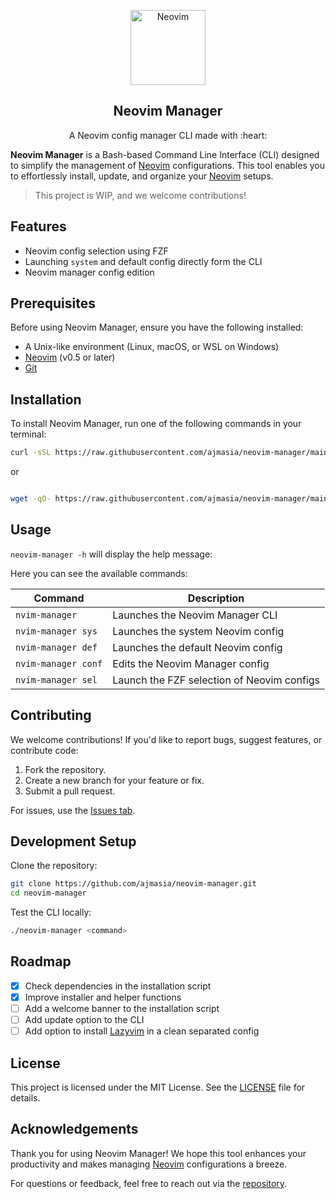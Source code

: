 <p align="center">
  <img src="https://upload.wikimedia.org/wikipedia/commons/thumb/3/3a/Neovim-mark.svg/1200px-Neovim-mark.svg.png" alt="Neovim" height="120">
  <h2 align="center">Neovim Manager</h2>
  <p align="center">A Neovim config manager CLI made with :heart:</p>
</p>

**Neovim Manager** is a Bash-based Command Line Interface (CLI) designed to simplify the management of [Neovim](https://neovim.io/) configurations. This tool enables you to effortlessly install, update, and organize your [Neovim](https://neovim.io/) setups.

> This project is WIP, and we welcome contributions!

## Features

- Neovim config selection using FZF
- Launching `system` and default config directly form the CLI
- Neovim manager config edition

## Prerequisites

Before using Neovim Manager, ensure you have the following installed:

- A Unix-like environment (Linux, macOS, or WSL on Windows)
- [Neovim](https://neovim.io) (v0.5 or later)
- [Git](https://git-scm.com)

## Installation

To install Neovim Manager, run one of the following commands in your terminal:

```bash
curl -sSL https://raw.githubusercontent.com/ajmasia/neovim-manager/main/install.sh | bash
```

or

```bash

wget -qO- https://raw.githubusercontent.com/ajmasia/neovim-manager/main/install.sh | bash
```

## Usage

`neovim-manager -h` will display the help message:

Here you can see the available commands:

| Command             | Description                                |
| ------------------- | ------------------------------------------ |
| `nvim-manager`      | Launches the Neovim Manager CLI            |
| `nvim-manager sys`  | Launches the system Neovim config          |
| `nvim-manager def`  | Launches the default Neovim config         |
| `nvim-manager conf` | Edits the Neovim Manager config            |
| `nvim-manager sel`  | Launch the FZF selection of Neovim configs |

## Contributing

We welcome contributions! If you'd like to report bugs, suggest features, or contribute code:

1. Fork the repository.
2. Create a new branch for your feature or fix.
3. Submit a pull request.

For issues, use the [Issues tab](https://github.com/ajmasia/neovim-manager/issues).

## Development Setup

Clone the repository:

```bash
git clone https://github.com/ajmasia/neovim-manager.git
cd neovim-manager
```

Test the CLI locally:

```bash
./neovim-manager <command>
```

## Roadmap

- [x] Check dependencies in the installation script
- [x] Improve installer and helper functions
- [ ] Add a welcome banner to the installation script
- [ ] Add update option to the CLI
- [ ] Add option to install [Lazyvim](https://www.lazyvim.org/installation) in a clean separated config

## License

This project is licensed under the MIT License. See the [LICENSE](./LICENSE) file for details.

## Acknowledgements

Thank you for using Neovim Manager! We hope this tool enhances your productivity and makes managing [Neovim](https://neovim.io/) configurations a breeze.

For questions or feedback, feel free to reach out via the [repository](https://github.com/ajmasia/neovim-manager).
